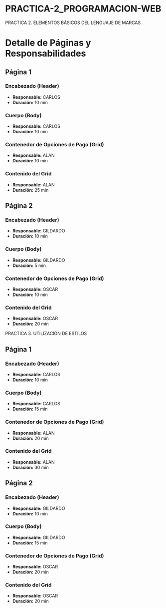 
# PRACTICA-2_PROGRAMACION-WEB
 PRACTICA 2. ELEMENTOS BÁSICOS DEL LENGUAJE DE MARCAS

# Detalle de Páginas y Responsabilidades

## Página 1

### Encabezado (Header)
- **Responsable:** CARLOS
- **Duración:** 10 min

### Cuerpo (Body)
- **Responsable:** CARLOS
- **Duración:** 10 min

### Contenedor de Opciones de Pago (Grid)
- **Responsable:** ALAN
- **Duración:** 10 min

### Contenido del Grid
- **Responsable:** ALAN
- **Duración:** 25 min

## Página 2

### Encabezado (Header)
- **Responsable:** GILDARDO
- **Duración:** 10 min

### Cuerpo (Body)
- **Responsable:** GILDARDO
- **Duración:** 5 min

### Contenedor de Opciones de Pago (Grid)
- **Responsable:** OSCAR
- **Duración:** 10 min

### Contenido del Grid
- **Responsable:** OSCAR
- **Duración:** 20 min


 PRACTICA 3. UTILIZACIÓN DE ESTILOS

 ## Página 1

### Encabezado (Header)
- **Responsable:** CARLOS
- **Duración:** 10 min

### Cuerpo (Body)
- **Responsable:** CARLOS
- **Duración:** 15 min

### Contenedor de Opciones de Pago (Grid)
- **Responsable:** ALAN
- **Duración:** 20 min

### Contenido del Grid
- **Responsable:** ALAN
- **Duración:** 30 min

## Página 2

### Encabezado (Header)
- **Responsable:** GILDARDO
- **Duración:** 10 min

### Cuerpo (Body)
- **Responsable:** GILDARDO
- **Duración:** 15 min

### Contenedor de Opciones de Pago (Grid)
- **Responsable:** OSCAR
- **Duración:** 20 min

### Contenido del Grid
- **Responsable:** OSCAR
- **Duración:** 20 min

